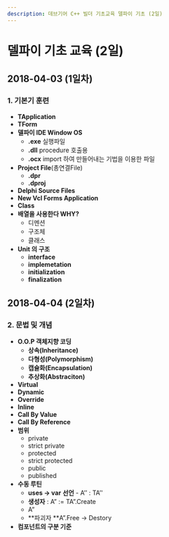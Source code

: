 ```yaml
---
description: 데브기어 C++ 빌더 기초교육 델파이 기초 (2일)
---
```


# 델파이 기초 교육 \(2일\)

## 2018-04-03 \(1일차\)

### 1. 기본기 훈련

* **TApplication**
* **TForm**
* **델파이 IDE  Window  OS**
  * **.exe** 실행파일
  * **.dll**   procedure 호출용
  * **.ocx** import 하여 만들어내는 기법을 이용한 파일
* **Project File**\(총연결File\) 
  * **.dpr**
  * **.dproj**
* **Delphi Source Files**
* **New Vcl Forms Application**
* **Class**
* **배열을 사용한다 WHY?**
  * 디멘션
  * 구조체
  * 클래스
* **Unit 의 구조**
  * **interface**
  * **implemetation**
  * **initialization**
  * **finalization**

## 2018-04-04 \(2일차\)

### 2. 문법 및 개념

* **O.O.P 객체지향 코딩**
  * **상속\(Inheritance\)**
  * **다형성\(Polymorphism\)**
  * **캡슐화\(Encapsulation\)**
  * **추상화\(Abstraciton\)**
* **Virtual**
* **Dynamic**
* **Override**
* **Inline**
* **Call By Value**
* **Call By Reference**
* **범위**
  * private
  * strict private
  * protected
  * strict protected 
  * public 
  * published
* **수동 루틴**
  * **uses **-&gt;** var** **선언** - A’’ : TA’'
  * **생성자** : A” := TA”.Create
  * A”
  * **파괴자 **A”.Free -&gt; Destory
* **컴포넌트의 구분 기준**

